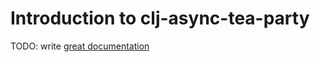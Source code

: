 # Introduction to clj-async-tea-party

TODO: write [great documentation](http://jacobian.org/writing/what-to-write/)
